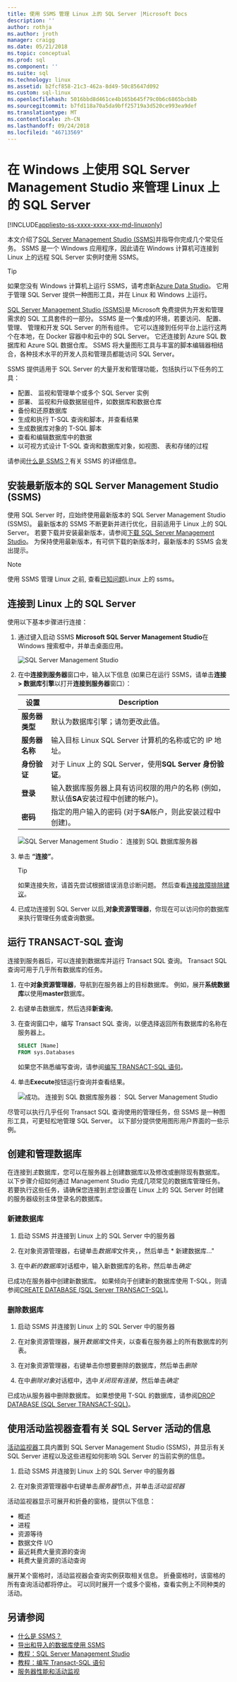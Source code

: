 ```yaml
---
title: 使用 SSMS 管理 Linux 上的 SQL Server |Microsoft Docs
description: ''
author: rothja
ms.author: jroth
manager: craigg
ms.date: 05/21/2018
ms.topic: conceptual
ms.prod: sql
ms.component: ''
ms.suite: sql
ms.technology: linux
ms.assetid: b2fcf858-21c3-462a-8d49-50c85647d092
ms.custom: sql-linux
ms.openlocfilehash: 5016bbd8d461ce4b165b645f79c0b6c6865bcb8b
ms.sourcegitcommit: b7fd118a70a5da9bff25719a3d520ce993ea9def
ms.translationtype: MT
ms.contentlocale: zh-CN
ms.lasthandoff: 09/24/2018
ms.locfileid: "46713569"
---
```

# <a name="use-sql-server-management-studio-on-windows-to-manage-sql-server-on-linux"></a>在 Windows 上使用 SQL Server Management Studio 来管理 Linux 上的 SQL Server

[!INCLUDE[appliesto-ss-xxxx-xxxx-xxx-md-linuxonly](../includes/appliesto-ss-xxxx-xxxx-xxx-md-linuxonly.md)]

本文介绍了[SQL Server Management Studio (SSMS)](../ssms/sql-server-management-studio-ssms.md)并指导你完成几个常见任务。 SSMS 是一个 Windows 应用程序，因此请在 Windows 计算机可连接到 Linux 上的远程 SQL Server 实例时使用 SSMS。

> [!TIP]
> 如果您没有 Windows 计算机上运行 SSMS，请考虑新[Azure Data Studio](../azure-data-studio/index.md)。 它用于管理 SQL Server 提供一种图形工具，并在 Linux 和 Windows 上运行。

[SQL Server Management Studio (SSMS)](../ssms/sql-server-management-studio-ssms.md)是 Microsoft 免费提供为开发和管理需求的 SQL 工具套件的一部分。 SSMS 是一个集成的环境，若要访问、 配置、 管理、 管理和开发 SQL Server 的所有组件。 它可以连接到任何平台上运行这两个在本地，在 Docker 容器中和云中的 SQL Server。 它还连接到 Azure SQL 数据库和 Azure SQL 数据仓库。 SSMS 将大量图形工具与丰富的脚本编辑器相结合，各种技术水平的开发人员和管理员都能访问 SQL Server。

SSMS 提供适用于 SQL Server 的大量开发和管理功能，包括执行以下任务的工具：

- 配置、 监视和管理单个或多个 SQL Server 实例
- 部署、 监视和升级数据层组件，如数据库和数据仓库
- 备份和还原数据库
- 生成和执行 T-SQL 查询和脚本，并查看结果
- 生成数据库对象的 T-SQL 脚本
- 查看和编辑数据库中的数据
- 以可视方式设计 T-SQL 查询和数据库对象，如视图、 表和存储的过程

请参阅[什么是 SSMS？](../ssms/sql-server-management-studio-ssms.md)有关 SSMS 的详细信息。

## <a name="install-the-newest-version-of-sql-server-management-studio-ssms"></a>安装最新版本的 SQL Server Management Studio (SSMS)

使用 SQL Server 时，应始终使用最新版本的 SQL Server Management Studio (SSMS)。 最新版本的 SSMS 不断更新并进行优化，目前适用于 Linux 上的 SQL Server。 若要下载并安装最新版本，请参阅[下载 SQL Server Management Studio](../ssms/download-sql-server-management-studio-ssms.md)。 为保持使用最新版本，有可供下载的新版本时，最新版本的 SSMS 会发出提示。

> [!NOTE]
> 使用 SSMS 管理 Linux 之前, 查看[已知问题](sql-server-linux-release-notes.md)Linux 上的 ssms。

## <a name="connect-to-sql-server-on-linux"></a>连接到 Linux 上的 SQL Server

使用以下基本步骤进行连接：

1. 通过键入启动 SSMS **Microsoft SQL Server Management Studio**在 Windows 搜索框中，并单击桌面应用。

    ![SQL Server Management Studio](./media/sql-server-linux-manage-ssms/ssms.png)

1. 在中**连接到服务器**窗口中，输入以下信息 (如果已在运行 SSMS，请单击**连接 > 数据库引擎**以打开**连接到服务器**窗口）：

   | 设置 | Description |
   |-----|-----|
   | **服务器类型** | 默认为数据库引擎；请勿更改此值。 |
   | **服务器名称** | 输入目标 Linux SQL Server 计算机的名称或它的 IP 地址。 |
   | **身份验证** | 对于 Linux 上的 SQL Server，使用**SQL Server 身份验证**。 |
   | **登录** | 输入数据库服务器上具有访问权限的用户的名称 (例如，默认值**SA**安装过程中创建的帐户)。 |
   | **密码** | 指定的用户输入的密码 (对于**SA**帐户，则此安装过程中创建)。 |

    ![SQL Server Management Studio： 连接到 SQL 数据库服务器](./media/sql-server-linux-manage-ssms/connect.png)

1. 单击 **“连接”**。

    > [!TIP]
    > 如果连接失败，请首先尝试根据错误消息诊断问题。 然后查看[连接故障排除建议](sql-server-linux-troubleshooting-guide.md#connection)。
 
1. 已成功连接到 SQL Server 以后,**对象资源管理器**，你现在可以访问你的数据库来执行管理任务或查询数据。

## <a name="run-transact-sql-queries"></a>运行 TRANSACT-SQL 查询

连接到服务器后，可以连接到数据库并运行 Transact SQL 查询。 Transact SQL 查询可用于几乎所有数据库的任务。

1. 在中**对象资源管理器**，导航到在服务器上的目标数据库。 例如，展开**系统数据库**以使用**master**数据库。

1. 右键单击数据库，然后选择**新查询**。

1. 在查询窗口中，编写 Transact SQL 查询，以便选择返回所有数据库的名称在服务器上。

   ```sql
   SELECT [Name]
   FROM sys.Databases
   ```

   如果您不熟悉编写查询，请参阅[编写 TRANSACT-SQL 语句](../t-sql/tutorial-writing-transact-sql-statements.md)。

1. 单击**Execute**按钮运行查询并查看结果。

   ![成功。 连接到 SQL 数据库服务器： SQL Server Management Studio](./media/sql-server-linux-manage-ssms/execute-query.png)

尽管可以执行几乎任何 Transact SQL 查询使用的管理任务，但 SSMS 是一种图形工具，可更轻松地管理 SQL Server。 以下部分提供使用图形用户界面的一些示例。

## <a name="create-and-manage-databases"></a>创建和管理数据库

在连接到*主*数据库，您可以在服务器上创建数据库以及修改或删除现有数据库。 以下步骤介绍如何通过 Management Studio 完成几项常见的数据库管理任务。 若要执行这些任务，请确保您连接到*主*您设置在 Linux 上的 SQL Server 时创建的服务器级别主体登录名的数据库。

### <a name="create-a-new-database"></a>新建数据库

1. 启动 SSMS 并连接到 Linux 上的 SQL Server 中的服务器

2. 在对象资源管理器，右键单击*数据库*文件夹，，然后单击 * 新建数据库..."

3. 在中*新的数据库*对话框中，输入新数据库的名称，然后单击*确定*

已成功在服务器中创建新数据库。 如果倾向于创建新的数据库使用 T-SQL，则请参阅[CREATE DATABASE (SQL Server TRANSACT-SQL)](../t-sql/statements/create-database-sql-server-transact-sql.md)。

### <a name="drop-a-database"></a>删除数据库

1. 启动 SSMS 并连接到 Linux 上的 SQL Server 中的服务器

2. 在对象资源管理器，展开*数据库*文件夹，以查看在服务器上的所有数据库的列表。

3. 在对象资源管理器，右键单击你想要删除的数据库，然后单击*删除*

4. 在中*删除对象*对话框中，选中*关闭现有连接*，然后单击*确定*

已成功从服务器中删除数据库。 如果想使用 T-SQL 的数据库，请参阅[DROP DATABASE (SQL Server TRANSACT-SQL)](../t-sql/statements/drop-database-transact-sql.md)。

## <a name="use-activity-monitor-to-see-information-about-sql-server-activity"></a>使用活动监视器查看有关 SQL Server 活动的信息

[活动监视器](../relational-databases/performance-monitor/activity-monitor.md)工具内置到 SQL Server Management Studio (SSMS)，并显示有关 SQL Server 进程以及这些进程如何影响 SQL Server 的当前实例的信息。

1. 启动 SSMS 并连接到 Linux 上的 SQL Server 中的服务器

1. 在对象资源管理器中右键单击*服务器*节点，并单击*活动监视器*

活动监视器显示可展开和折叠的窗格，提供以下信息：

- 概述
- 进程
- 资源等待
- 数据文件 I/O
- 最近耗费大量资源的查询
- 耗费大量资源的活动查询

展开某个窗格时，活动监视器会查询实例获取相关信息。 折叠窗格时，该窗格的所有查询活动都将停止。 可以同时展开一个或多个窗格，查看实例上不同种类的活动。

## <a name="see-also"></a>另请参阅
- [什么是 SSMS？](../ssms/sql-server-management-studio-ssms.md)
- [导出和导入的数据库使用 SSMS](sql-server-linux-migrate-ssms.md)
- [教程：SQL Server Management Studio](../ssms/tutorials/tutorial-sql-server-management-studio.md)
- [教程：编写 Transact-SQL 语句](../t-sql/tutorial-writing-transact-sql-statements.md)
- [服务器性能和活动监视](../relational-databases/performance/server-performance-and-activity-monitoring.md)
